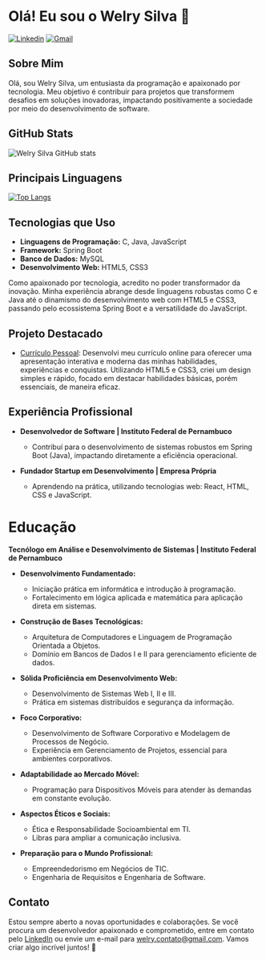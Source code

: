 # Olá! Eu sou o Welry Silva 👋

[![Linkedin](https://img.shields.io/badge/LinkedIn-0077B5?style=for-the-badge&logo=linkedin&logoColor=white)](https://www.linkedin.com/in/welry-sanbey/)
[![Gmail](https://img.shields.io/badge/Gmail-D14836?style=for-the-badge&logo=gmail&logoColor=white)](mailto:welry.contato@gmail.com)

## Sobre Mim

Olá, sou Welry Silva, um entusiasta da programação e apaixonado por tecnologia. Meu objetivo é contribuir para projetos que transformem desafios em soluções inovadoras, impactando positivamente a sociedade por meio do desenvolvimento de software.

## GitHub Stats

![Welry Silva GitHub stats](https://github-readme-stats.vercel.app/api?username=Wsanbey&show_icons=true&theme=dracula)

## Principais Linguagens

[![Top Langs](https://github-readme-stats.vercel.app/api/top-langs/?username=Wsanbey&layout=compact)](https://github.com/anuraghazra/github-readme-stats)

## Tecnologias que Uso

- **Linguagens de Programação:** C, Java, JavaScript
- **Framework:** Spring Boot
- **Banco de Dados:** MySQL
- **Desenvolvimento Web:** HTML5, CSS3

Como apaixonado por tecnologia, acredito no poder transformador da inovação. Minha experiência abrange desde linguagens robustas como C e Java até o dinamismo do desenvolvimento web com HTML5 e CSS3, passando pelo ecossistema Spring Boot e a versatilidade do JavaScript.
## Projeto Destacado

- [Currículo Pessoal](https://wsanbey.github.io/Curr-culo-Pessoal/): Desenvolvi meu currículo online para oferecer uma apresentação interativa e moderna das minhas habilidades, experiências e conquistas. Utilizando HTML5 e CSS3, criei um design simples e rápido, focado em destacar habilidades básicas, porém essenciais, de maneira eficaz.

## Experiência Profissional

* **Desenvolvedor de Software | Instituto Federal de Pernambuco**
  - Contribuí para o desenvolvimento de sistemas robustos em Spring Boot (Java), impactando diretamente a eficiência operacional.

* **Fundador Startup em Desenvolvimento | Empresa Própria**
  - Aprendendo na prática, utilizando tecnologias web: React, HTML, CSS e JavaScript.

# Educação

**Tecnólogo em Análise e Desenvolvimento de Sistemas | Instituto Federal de Pernambuco**

- **Desenvolvimento Fundamentado:**
  - Iniciação prática em informática e introdução à programação.
  - Fortalecimento em lógica aplicada e matemática para aplicação direta em sistemas.

- **Construção de Bases Tecnológicas:**
  - Arquitetura de Computadores e Linguagem de Programação Orientada a Objetos.
  - Domínio em Bancos de Dados I e II para gerenciamento eficiente de dados.

- **Sólida Proficiência em Desenvolvimento Web:**
  - Desenvolvimento de Sistemas Web I, II e III.
  - Prática em sistemas distribuídos e segurança da informação.

- **Foco Corporativo:**
  - Desenvolvimento de Software Corporativo e Modelagem de Processos de Negócio.
  - Experiência em Gerenciamento de Projetos, essencial para ambientes corporativos.

- **Adaptabilidade ao Mercado Móvel:**
  - Programação para Dispositivos Móveis para atender às demandas em constante evolução.

- **Aspectos Éticos e Sociais:**
  - Ética e Responsabilidade Socioambiental em TI.
  - Libras para ampliar a comunicação inclusiva.

- **Preparação para o Mundo Profissional:**
  - Empreendedorismo em Negócios de TIC.
  - Engenharia de Requisitos e Engenharia de Software. 
 

## Contato

Estou sempre aberto a novas oportunidades e colaborações. Se você procura um desenvolvedor apaixonado e comprometido, entre em contato pelo [LinkedIn](https://www.linkedin.com/in/welry-sanbey/) ou envie um e-mail para [welry.contato@gmail.com](mailto:welry.contato@gmail.com). Vamos criar algo incrível juntos! 🚀
